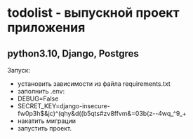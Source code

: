 # todolist - выпускной проект приложения
## python3.10, Django, Postgres

Запуск:
* установить зависимости из файла requirements.txt
* заполнить .env:
* DEBUG=False
* SECRET_KEY=django-insecure-fw0p3h$&jc)^(qhy&d((b5qts#zv8ffvm&=03b(z--4wq_^9_+
* накатить миграции
* запустить проект.
